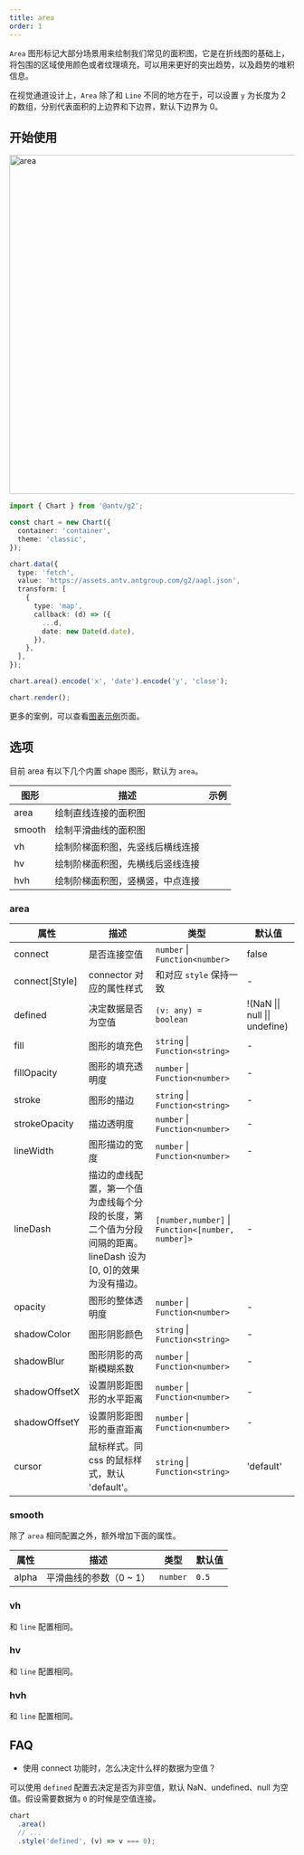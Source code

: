 ```yaml
---
title: area
order: 1
---
```


`Area` 图形标记大部分场景用来绘制我们常见的面积图，它是在折线图的基础上，将包围的区域使用颜色或者纹理填充，可以用来更好的突出趋势，以及趋势的堆积信息。

在视觉通道设计上，`Area` 除了和 `Line` 不同的地方在于，可以设置 `y` 为长度为 2 的数组，分别代表面积的上边界和下边界，默认下边界为 0。

## 开始使用

<img alt="area" src="https://mdn.alipayobjects.com/huamei_qa8qxu/afts/img/A*ZxtyTrhyN4sAAAAAAAAAAAAADmJ7AQ/original" width="600" />

```ts
import { Chart } from '@antv/g2';

const chart = new Chart({
  container: 'container',
  theme: 'classic',
});

chart.data({
  type: 'fetch',
  value: 'https://assets.antv.antgroup.com/g2/aapl.json',
  transform: [
    {
      type: 'map',
      callback: (d) => ({
        ...d,
        date: new Date(d.date),
      }),
    },
  ],
});

chart.area().encode('x', 'date').encode('y', 'close');

chart.render();
```

更多的案例，可以查看[图表示例](/examples)页面。

## 选项

目前 area 有以下几个内置 shape 图形，默认为 `area`。

| 图形   | 描述                             | 示例 |
| ------ | -------------------------------- | ---- |
| area   | 绘制直线连接的面积图             |      |
| smooth | 绘制平滑曲线的面积图             |      |
| vh     | 绘制阶梯面积图，先竖线后横线连接 |      |
| hv     | 绘制阶梯面积图，先横线后竖线连接 |      |
| hvh    | 绘制阶梯面积图，竖横竖，中点连接 |      |

### area

| 属性           | 描述                                                                                                          | 类型                                              | 默认值                         |
| -------------- | ------------------------------------------------------------------------------------------------------------- | ------------------------------------------------- | ------------------------------ |
| connect        | 是否连接空值                                                                                                  | `number` \| `Function<number>`                    | false                          |
| connect[Style] | connector 对应的属性样式                                                                                      | 和对应 `style` 保持一致                           | -                              |
| defined        | 决定数据是否为空值                                                                                            | `(v: any) = boolean`                              | !(NaN \|\| null \|\| undefine) |
| fill           | 图形的填充色                                                                                                  | `string` \| `Function<string>`                    | -                              |
| fillOpacity    | 图形的填充透明度                                                                                              | `number` \| `Function<number>`                    | -                              |
| stroke         | 图形的描边                                                                                                    | `string` \| `Function<string>`                    | -                              |
| strokeOpacity  | 描边透明度                                                                                                    | `number` \| `Function<number>`                    | -                              |
| lineWidth      | 图形描边的宽度                                                                                                | `number` \| `Function<number>`                    | -                              |
| lineDash       | 描边的虚线配置，第一个值为虚线每个分段的长度，第二个值为分段间隔的距离。lineDash 设为[0, 0]的效果为没有描边。 | `[number,number]` \| `Function<[number, number]>` | -                              |
| opacity        | 图形的整体透明度                                                                                              | `number` \| `Function<number>`                    | -                              |
| shadowColor    | 图形阴影颜色                                                                                                  | `string` \| `Function<string>`                    | -                              |
| shadowBlur     | 图形阴影的高斯模糊系数                                                                                        | `number` \| `Function<number>`                    | -                              |
| shadowOffsetX  | 设置阴影距图形的水平距离                                                                                      | `number` \| `Function<number>`                    | -                              |
| shadowOffsetY  | 设置阴影距图形的垂直距离                                                                                      | `number` \| `Function<number>`                    | -                              |
| cursor         | 鼠标样式。同 css 的鼠标样式，默认 'default'。                                                                 | `string` \| `Function<string>`                    | 'default'                      |

### smooth

除了 `area` 相同配置之外，额外增加下面的属性。

| 属性  | 描述                    | 类型     | 默认值 |
| ----- | ----------------------- | -------- | ------ |
| alpha | 平滑曲线的参数（0 ~ 1） | `number` | `0.5`  |

### vh

和 `line` 配置相同。

### hv

和 `line` 配置相同。

### hvh

和 `line` 配置相同。

## FAQ

- 使用 connect 功能时，怎么决定什么样的数据为空值？

可以使用 `defined` 配置去决定是否为非空值，默认 NaN、undefined、null 为空值。假设需要数据为 `0` 的时候是空值连接。

```ts
chart
  .area()
  // ...
  .style('defined', (v) => v === 0);
```

